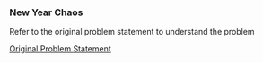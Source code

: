 ### New Year Chaos

Refer to the original problem statement to understand the problem

[Original Problem Statement](https://www.hackerrank.com/challenges/new-year-chaos/problem)